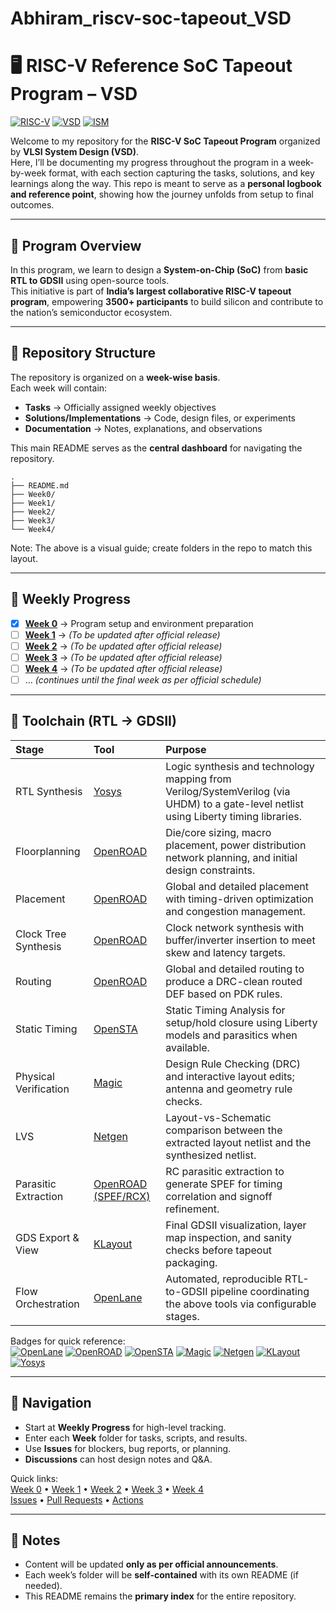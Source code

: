 # Abhiram_riscv-soc-tapeout_VSD
# 🖥️ RISC-V Reference SoC Tapeout Program – VSD

[![RISC-V](https://img.shields.io/static/v1?label=RISC-V&message=Open%20ISA&color=%23FF671F&labelColor=%23FF671F&style=for-the-badge)](https://riscv.org/)
[![VSD](https://img.shields.io/static/v1?label=VSD&message=VLSI%20System%20Design&color=%23F2F2F2&labelColor=%23111111&style=for-the-badge)](https://www.vlsisystemdesign.com/)
[![ISM](https://img.shields.io/static/v1?label=ISM&message=Make%20in%20India&color=%23046A38&labelColor=%23046A38&style=for-the-badge)](https://www.makeinindia.com/)

Welcome to my repository for the **RISC-V SoC Tapeout Program** organized by **VLSI System Design (VSD)**.  
Here, I’ll be documenting my progress throughout the program in a week-by-week format, with each section capturing the tasks, solutions, and key learnings along the way. This repo is meant to serve as a **personal logbook and reference point**, showing how the journey unfolds from setup to final outcomes.  

---

## 🚀 Program Overview  
In this program, we learn to design a **System-on-Chip (SoC)** from **basic RTL to GDSII** using open-source tools.  
This initiative is part of **India’s largest collaborative RISC-V tapeout program**, empowering **3500+ participants** to build silicon and contribute to the nation’s semiconductor ecosystem.  

---

## 📂 Repository Structure  
The repository is organized on a **week-wise basis**.  
Each week will contain:  
- **Tasks** → Officially assigned weekly objectives  
- **Solutions/Implementations** → Code, design files, or experiments  
- **Documentation** → Notes, explanations, and observations  

This main README serves as the **central dashboard** for navigating the repository.  

```
.
├── README.md
├── Week0/
├── Week1/
├── Week2/
├── Week3/
└── Week4/
```

Note: The above is a visual guide; create folders in the repo to match this layout.

---

## 📅 Weekly Progress  
- [x] [**Week 0**](./Week0/) → Program setup and environment preparation  
- [ ] [**Week 1**](./Week1/) → *(To be updated after official release)*  
- [ ] [**Week 2**](./Week2/) → *(To be updated after official release)*  
- [ ] [**Week 3**](./Week3/) → *(To be updated after official release)*  
- [ ] [**Week 4**](./Week4/) → *(To be updated after official release)*  
- [ ] … *(continues until the final week as per official schedule)*  

---

## 🧰 Toolchain (RTL → GDSII)

| Stage | Tool | Purpose |
| :-- | :-- | :-- |
| RTL Synthesis | [Yosys](https://yosyshq.net/yosys/) | Logic synthesis and technology mapping from Verilog/SystemVerilog (via UHDM) to a gate-level netlist using Liberty timing libraries. |
| Floorplanning | [OpenROAD](https://theopenroadproject.org/) | Die/core sizing, macro placement, power distribution network planning, and initial design constraints. |
| Placement | [OpenROAD](https://theopenroadproject.org/) | Global and detailed placement with timing-driven optimization and congestion management. |
| Clock Tree Synthesis | [OpenROAD](https://theopenroadproject.org/) | Clock network synthesis with buffer/inverter insertion to meet skew and latency targets. |
| Routing | [OpenROAD](https://theopenroadproject.org/) | Global and detailed routing to produce a DRC-clean routed DEF based on PDK rules. |
| Static Timing | [OpenSTA](https://theopenroadproject.org/) | Static Timing Analysis for setup/hold closure using Liberty models and parasitics when available. |
| Physical Verification | [Magic](http://opencircuitdesign.com/magic/) | Design Rule Checking (DRC) and interactive layout edits; antenna and geometry rule checks. |
| LVS | [Netgen](http://opencircuitdesign.com/netgen/) | Layout-vs-Schematic comparison between the extracted layout netlist and the synthesized netlist. |
| Parasitic Extraction | [OpenROAD (SPEF/RCX)](https://theopenroadproject.org/) | RC parasitic extraction to generate SPEF for timing correlation and signoff refinement. |
| GDS Export & View | [KLayout](https://www.klayout.de/) | Final GDSII visualization, layer map inspection, and sanity checks before tapeout packaging. |
| Flow Orchestration | [OpenLane](https://theopenroadproject.org/openlane/) | Automated, reproducible RTL-to-GDSII pipeline coordinating the above tools via configurable stages. |

Badges for quick reference:  
[![OpenLane](https://img.shields.io/static/v1?label=OpenLane&message=Flow&color=0A7)](https://theopenroadproject.org/openlane/)
[![OpenROAD](https://img.shields.io/static/v1?label=OpenROAD&message=PnR&color=0A7)](https://theopenroadproject.org/)
[![OpenSTA](https://img.shields.io/static/v1?label=OpenSTA&message=Timing&color=0A7)](https://theopenroadproject.org/)
[![Magic](https://img.shields.io/static/v1?label=Magic&message=DRC/Layout&color=8E44AD)](http://opencircuitdesign.com/magic/)
[![Netgen](https://img.shields.io/static/v1?label=Netgen&message=LVS&color=8E44AD)](http://opencircuitdesign.com/netgen/)
[![KLayout](https://img.shields.io/static/v1?label=KLayout&message=GDSII&color=E74C3C)](https://www.klayout.de/)
[![Yosys](https://img.shields.io/static/v1?label=Yosys&message=Synth&color=2E7D32)](https://yosyshq.net/yosys/)

---

## 🧭 Navigation  
- Start at **Weekly Progress** for high-level tracking.  
- Enter each **Week** folder for tasks, scripts, and results.  
- Use **Issues** for blockers, bug reports, or planning.  
- **Discussions** can host design notes and Q&A.  

Quick links:  
[Week 0](./Week0/) • [Week 1](./Week1/) • [Week 2](./Week2/) • [Week 3](./Week3/) • [Week 4](./Week4/)  
[Issues](../../issues) • [Pull Requests](../../pulls) • [Actions](../../actions)

---

## 📝 Notes  
- Content will be updated **only as per official announcements**.  
- Each week’s folder will be **self-contained** with its own README (if needed).  
- This README remains the **primary index** for the entire repository.  
```
